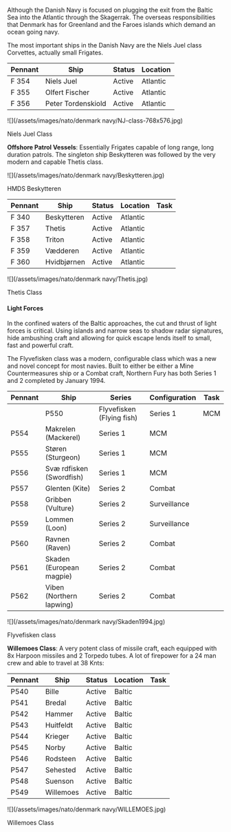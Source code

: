 Although the Danish Navy is focused on plugging the exit from the Baltic Sea into the Atlantic through the Skagerrak. The overseas responsibilities that Denmark has for Greenland and the Faroes islands which demand an ocean going navy.

The most important ships in the Danish Navy are the Niels Juel class Corvettes, actually small Frigates.

| Pennant | Ship               | Status | Location |
| ------- | ------------------ | ------ | -------- |
| F 354   | Niels Juel         | Active | Atlantic |
| F 355   | Olfert Fischer     | Active | Atlantic |
| F 356   | Peter Tordenskiold | Active | Atlantic |

![](/assets/images/nato/denmark navy/NJ-class-768x576.jpg)

Niels Juel Class

**Offshore Patrol Vessels**: Essentially Frigates capable of long range, long duration patrols. The singleton ship Beskytteren was followed by the very modern and capable Thetis class.

![](/assets/images/nato/denmark navy/Beskytteren.jpg)

HMDS Beskytteren

| Pennant | Ship        | Status | Location | Task |
| ------- | ----------- | ------ | -------- | ---- |
| F 340   | Beskytteren | Active | Atlantic |
| F 357   | Thetis      | Active | Atlantic |
| F 358   | Triton      | Active | Atlantic |
| F 359   | Vædderen    | Active | Atlantic |
| F 360   | Hvidbjørnen | Active | Atlantic |

![](/assets/images/nato/denmark navy/Thetis.jpg)

Thetis Class

#### Light Forces

In the confined waters of the Baltic approaches, the cut and thrust of light forces is critical. Using islands and narrow seas to shadow radar signatures, hide ambushing craft and allowing for quick escape lends itself to small, fast and powerful craft.

The Flyvefisken class was a modern, configurable class which was a new and novel concept for most navies. Built to either be either a Mine Countermeasures ship or a Combat craft, Northern Fury has both Series 1 and 2 completed by January 1994.

| Pennant | Ship                     | Series                    | Configuration | Task |
| ------- | ------------------------ | ------------------------- | ------------- | ---- |
|         | P550                     | Flyvefisken (Flying fish) | Series 1      | MCM  |  |  |  | P551 | Hajen (Shark) | Series 1 | MCM |  |  | P552 | Havkatten (Catfish) | Series 1 | MCM |  |  | P553 | Laxen (Salmon) | Series 1 | MCM |  |
| P554    | Makrelen (Mackerel)      | Series 1                  | MCM           |      |
| P555    | Støren (Sturgeon)        | Series 1                  | MCM           |      |
| P556    | Svæ rdfisken (Swordfish) | Series 1                  | MCM           |      |
| P557    | Glenten (Kite)           | Series 2                  | Combat        |      |
| P558    | Gribben (Vulture)        | Series 2                  | Surveillance  |      |
| P559    | Lommen (Loon)            | Series 2                  | Surveillance  |      |
| P560    | Ravnen (Raven)           | Series 2                  | Combat        |      |
| P561    | Skaden (European magpie) | Series 2                  | Combat        |      |
| P562    | Viben (Northern lapwing) | Series 2                  | Combat        |      |

![](/assets/images/nato/denmark navy/Skaden1994.jpg)

Flyvefisken class

**Willemoes Class**: A very potent class of missile craft, each equipped with 8x Harpoon missiles and 2 Torpedo tubes. A lot of firepower for a 24 man crew and able to travel at 38 Knts:

| Pennant | Ship      | Status | Location | Task |
| ------- | --------- | ------ | -------- | ---- |
| P540    | Bille     | Active | Baltic   |      |
| P541    | Bredal    | Active | Baltic   |      |
| P542    | Hammer    | Active | Baltic   |      |
| P543    | Huitfeldt | Active | Baltic   |      |
| P544    | Krieger   | Active | Baltic   |      |
| P545    | Norby     | Active | Baltic   |      |
| P546    | Rodsteen  | Active | Baltic   |      |
| P547    | Sehested  | Active | Baltic   |      |
| P548    | Suenson   | Active | Baltic   |      |
| P549    | Willemoes | Active | Baltic   |      |

![](/assets/images/nato/denmark navy/WILLEMOES.jpg)

Willemoes Class
